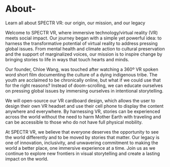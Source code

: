 # About-
Learn all about SPECTR VR: our origin, our mission, and our legacy


Welcome to SPECTR VR, where immersive technology/virtual reality (VR) meets social impact. Our journey began with a simple yet powerful idea: to harness the transformative potential of virtual reality to address pressing global issues. From mental health and climate action to cultural preservation and the support of marginalized voices, our mission is to inspire change by bringing stories to life in ways that touch hearts and minds. 

Our founder, Chloe Wang, was touched after watching a 360º VR spoken word short film documenting the culture of a dying indigenous tribe. The youth are acclaimed to be chronically online, but what if we could use that for the right reasons? Instead of doom-scrolling, we can educate ourselves on pressing global issues by immersing ourselves in intentional storytelling.

We will open-source our VR cardboard design, which allows the user to design their own VR headset and use their cell phone to display the content anywhere and everywhere. By harnessing VR, stories can be experienced across the world without the need to harm Mother Earth with traveling and can be accessible to those who do not have full physical mobility.

At SPECTR VR, we believe that everyone deserves the opportunity to see the world differently and to be moved by stories that matter. Our legacy is one of innovation, inclusivity, and unwavering commitment to making the world a better place, one immersive experience at a time. Join us as we continue to explore new frontiers in visual storytelling and create a lasting impact on the world.
